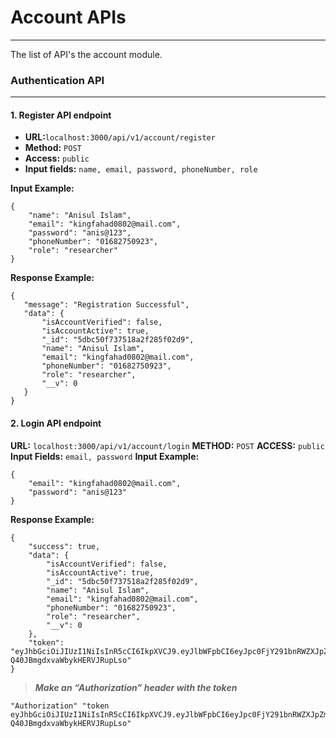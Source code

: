 # Account APIs
---
The list of API's the account module.

### Authentication API
---
#### 1. Register API endpoint

- **URL:**`localhost:3000/api/v1/account/register`
- **Method:** `POST`
- **Access:** `public`
- **Input fields:** `name, email, password, phoneNumber, role`

**Input Example:**
```
{
    "name": "Anisul Islam",
    "email": "kingfahad0802@mail.com",
    "password": "anis@123",
    "phoneNumber": "01682750923",
    "role": "researcher"
}
```
**Response Example:**
```
{
   "message": "Registration Successful",
   "data": {
       "isAccountVerified": false,
       "isAccountActive": true,
       "_id": "5dbc50f737518a2f285f02d9",
       "name": "Anisul Islam",
       "email": "kingfahad0802@mail.com",
       "phoneNumber": "01682750923",
       "role": "researcher",
       "__v": 0
   }
}
```
#### 2. Login API endpoint
**URL:** `localhost:3000/api/v1/account/login`
**METHOD:** `POST`
**ACCESS:** `public`
**Input Fields:** `email, password`
**Input Example:** 
```
{
    "email": "kingfahad0802@mail.com",
    "password": "anis@123"
}
```
**Response Example:**
```
{
    "success": true,
    "data": {
        "isAccountVerified": false,
        "isAccountActive": true,
        "_id": "5dbc50f737518a2f285f02d9",
        "name": "Anisul Islam",
        "email": "kingfahad0802@mail.com",
        "phoneNumber": "01682750923",
        "role": "researcher",
        "__v": 0
    },
    "token": "eyJhbGciOiJIUzI1NiIsInR5cCI6IkpXVCJ9.eyJlbWFpbCI6eyJpc0FjY291bnRWZXJpZmllZCI6ZmFsc2UsImlzQWNjb3VudEFjdGl2ZSI6dHJ1ZSwiX2lkIjoiNWRiYzUwZjczNzUxOGEyZjI4NWYwMmQ5IiwibmFtZSI6IkFuaXN1bCBJc2xhbSIsImVtYWlsIjoia2luZ2ZhaGFkMDgwMkBtYWlsLmNvbSIsInBob25lTnVtYmVyIjoiMDE2ODI3NTA5MjMiLCJyb2xlIjoicmVzZWFyY2hlciIsInBhc3N3b3JkIjoiJDJhJDEwJC9ndUlMc1NQTmJEYmZMcHlwdU9neU82bjNRbmE2Y1RydGJyamhFYTE4ZnpySUw3QmJqeHQ2IiwiX192IjowfSwiaWF0IjoxNTcyNjc1ODc3LCJleHAiOjE1NzI3NjIyNzd9.aWHQjp0MCdNykhPE-Q40JBmgdxvaWbykHERVJRupLso"
}
```

>***Make an “Authorization” header with the token***
```
"Authorization" "token eyJhbGciOiJIUzI1NiIsInR5cCI6IkpXVCJ9.eyJlbWFpbCI6eyJpc0FjY291bnRWZXJpZmllZCI6ZmFsc2UsImlzQWNjb3VudEFjdGl2ZSI6dHJ1ZSwiX2lkIjoiNWRiYzUwZjczNzUxOGEyZjI4NWYwMmQ5IiwibmFtZSI6IkFuaXN1bCBJc2xhbSIsImVtYWlsIjoia2luZ2ZhaGFkMDgwMkBtYWlsLmNvbSIsInBob25lTnVtYmVyIjoiMDE2ODI3NTA5MjMiLCJyb2xlIjoicmVzZWFyY2hlciIsInBhc3N3b3JkIjoiJDJhJDEwJC9ndUlMc1NQTmJEYmZMcHlwdU9neU82bjNRbmE2Y1RydGJyamhFYTE4ZnpySUw3QmJqeHQ2IiwiX192IjowfSwiaWF0IjoxNTcyNjc1ODc3LCJleHAiOjE1NzI3NjIyNzd9.aWHQjp0MCdNykhPE-Q40JBmgdxvaWbykHERVJRupLso"
```